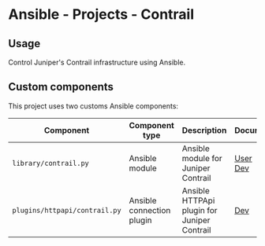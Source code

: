 # Ansible - Projects - Contrail

## Usage

Control Juniper's Contrail infrastructure using Ansible.

## Custom components

This project uses two customs Ansible components:

| Component                     | Component type            | Description                                 | Documentation                                                       |
|-------------------------------|---------------------------|---------------------------------------------|---------------------------------------------------------------------|
| `library/contrail.py`         | Ansible module            | Ansible module for Juniper Contrail         | [User](doc/contrail-module.md)<br>[Dev](doc/contrail-module-dev.md) |
| `plugins/httpapi/contrail.py` | Ansible connection plugin | Ansible HTTPApi plugin for Juniper Contrail | [Dev](doc/contrail-plugin-dev.md)                                   |

